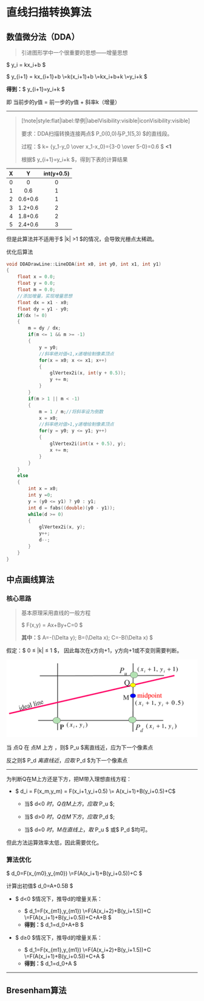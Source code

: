# 直线扫描转换算法

## 数值微分法（DDA）

> 引进图形学中一个很重要的思想——增量思想

$ y_i = kx_i+b $

$ y_{i+1} = kx_{i+1}+b  \\=k(x_i+1)+b \\=kx_i+b+k \\=y_i+k $

**得到：**$ y_{i+1}=y_i+k $

即 当前步的y值 = 前一步的y值 + 斜率k（增量）

------


> [!note|style:flat|label:举例|labelVisibility:visible|iconVisibility:visible]
>
> 要求：DDA扫描转换连接两点$ P_0(0,0)与P_1(5,3) $的直线段。
> 
> 过程：$ k= {y_1-y_0 \over x_1-x_0}={3-0 \over 5-0}=0.6 $ **<1** 
> 
> 根据$ y_{i+1}=y_i+k $，得到下表的计算结果

|  X   |    Y    | int(y+0.5) |
| :--: | :-----: | :--------: |
|  0   |    0    |     0      |
|  1   |   0.6   |     1      |
|  2   | 0.6+0.6 |     1      |
|  3   | 1.2+0.6 |     2      |
|  4   | 1.8+0.6 |     2      |
|  5   | 2.4+0.6 |     3      |

但是此算法并不适用于$ |k| >1 $的情况，会导致光栅点太稀疏。

优化后算法
```c
void DDADrawLine::LineDDA(int x0, int y0, int x1, int y1)
{
	float x = 0.0;
	float y = 0.0;
	float m = 0.0;
	//添加增量，实现增量思想
	float dx = x1 - x0;
	float dy = y1 - y0;
	if(dx != 0)
	{
		m = dy / dx;
		if(m <= 1 && m >= -1)
		{
			y = y0;
			//斜率绝对值<1,x递增绘制像素顶点
			for(x = x0; x <= x1; x++)
			{
				glVertex2i(x, int(y + 0.5));
				y += m;
			}
		}
		if(m > 1 || m < -1)
		{
			m = 1 / m;//将斜率设为倒数
			x = x0;
			//斜率绝对值>1,y递增绘制像素顶点
			for(y = y0; y <= y1; y++)
			{
				glVertex2i(int(x + 0.5), y);
				x += m;
			}
		}
	}
	else
	{
		int x = x0;
		int y =0;
		y = (y0 <= y1) ? y0 : y1;
		int d = fabs((double)(y0 - y1));
		while(d >= 0)
		{
			glVertex2i(x, y);
			y++;
			d--;
		}
	}
}
```

## 中点画线算法

### 核心思路

> 基本原理采用直线的一般方程
> 
> $ F(x,y) = Ax+By+C=0 $ 
> 
> **其中：**$ A=-(\Delta y);  B=(\Delta x);  C=-B(\Delta x)  $

假定：$ 0 ≤ |k| ≤ 1 $， 因此每次在x方向+1，y方向+1或不变则需要判断。

![2.1](img/2.1.png)

当 点Q 在 点M 上方 ，则$ P_u $离直线近，应为下一个像素点

反之则$ P_d $离直线近，应取$ P_d $为下一个像素点

------

为判断Q在M上方还是下方，把M带入理想直线方程：

- $ d_i = F(x_m,y_m) = F(x_i+1,y_i+0.5) \\= A(x_i+1)+B(y_i+0.5)+C$

  - 当$ d<0 $时，Q在M上方，应取$ P_u $;

  - 当$ d>0 $时，Q在M下方，应取$ P_d $;

  - 当$ d=0 $时，M在直线上，取$ P_u $ 或$ P_d $均可。

但此方法运算效率太低，因此需要优化。

### 算法优化
$ d_0=F(x_{m0},y_{m0}) \\=F(A(x_i+1)+B(y_i+0.5))+C $

计算出初值$ d_0=A+0.5B $

- $ d<0 $情况下，推导d的增量关系：
  - $ d_1=F(x_{m1},y_{m1}) \\=F(A(x_i+2)+B(y_i+1.5))+C \\=F(A(x_i+1)+B(y_i+0.5))+C+A+B $
  - **得到：**$ d_1=d_0+A+B $


- $ d≥0 $情况下，推导d的增量关系：
  - $ d_1=F(x_{m1},y_{m1}) \\=F(A(x_i+2)+B(y_i+1.5))+C \\=F(A(x_i+1)+B(y_i+0.5))+C+A $
  - **得到：**$ d_1=d_0+A $

------

## Bresenham算法

